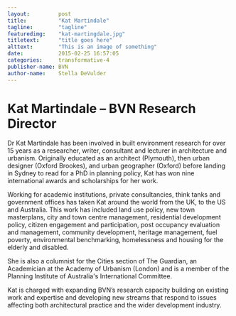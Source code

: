 ```yaml
---
layout:         post
title:          "Kat Martindale"
tagline:        "tagline"
featuredimg:    "kat-martingdale.jpg"
titletext:      "title goes here"
alttext:        "This is an image of something"
date:           2015-02-25 16:57:05
categories:     transformative-4
publisher-name: BVN
author-name:    Stella DeVulder
---
```


# Kat Martindale – BVN Research Director #

Dr Kat Martindale has been involved in built environment research for over 15 years as a researcher, writer, consultant and lecturer in architecture and urbanism. Originally educated as an architect (Plymouth), then urban designer (Oxford Brookes), and urban geographer (Oxford) before landing in Sydney to read for a PhD in planning policy, Kat has won nine international awards and scholarships for her work.

Working for academic institutions, private consultancies, think tanks and government offices has taken Kat around the world from the UK, to the US and Australia. This work has included land use policy, new town masterplans, city and town centre management, residential development policy, citizen engagement and participation, post occupancy evaluation and management, community development, heritage management, fuel poverty, environmental benchmarking, homelessness and housing for the elderly and disabled.

She is also a columnist for the Cities section of The Guardian, an Academician at the Academy of Urbanism (London) and is a member of the Planning Institute of Australia's International Committee.

Kat is charged with expanding BVN’s research capacity building on existing work and expertise and developing new streams that respond to issues affecting both architectural practice and the wider development industry.

